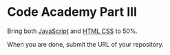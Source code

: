 # Code Academy Part III

Bring both [JavaScript](http://www.codecademy.com/tracks/javascript) 
and [HTML CSS](http://www.codecademy.com/tracks/web) to 50%.

When you are done, submit the URL of your repository.


